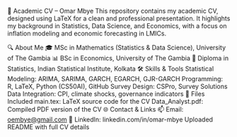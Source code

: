 📄 Academic CV – Omar Mbye
This repository contains my academic CV, designed using LaTeX for a clean and professional presentation. It highlights my background in Statistics, Data Science, and Economics, with a focus on inflation modeling and economic forecasting in LMICs.

🔍 About Me
🎓 MSc in Mathematics (Statistics & Data Science), University of The Gambia
📊 BSc in Economics, University of The Gambia
📍 Diploma in Statistics, Indian Statistical Institute, Kolkata
🛠️ Skills & Tools
Statistical Modeling: ARIMA, SARIMA, GARCH, EGARCH, GJR-GARCH
Programming: R, LaTeX, Python (CS50AI), GitHub
Survey Design: CSPro, Survey Solutions
Data Integration: CPI, climate shocks, governance indicators
📁 Files Included
main.tex: LaTeX source code for the CV
Data_Analyst.pdf: Compiled PDF version of the CV
🌐 Contact & Links
📫 Email: oembye@gmail.com
🔗 LinkedIn: linkedin.com/in/omar-mbye
Uploaded README with full CV details
